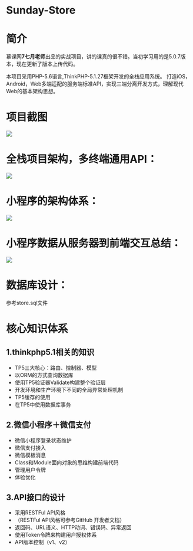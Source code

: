 # Sunday-Store



# 简介
慕课网**7七月老师**出品的实战项目，讲的课真的很不错。当初学习用的是5.0.7版本，现在更新了版本上传代码。

本项目采用PHP-5.6语言,ThinkPHP-5.1.27框架开发的全栈应用系统。
打造iOS，Android，Web多端适配的服务端标准API，实现三端分离开发方式，理解现代Web的基本架构思想。

# 项目截图

 ![](https://coding.imooc.com/static/module/class/content/img/97/section1-1.png)



# 全栈项目架构，多终端通用API：
![](https://coding.imooc.com/static/module/class/content/img/97/section3-1.png)


# 小程序的架构体系：
![](http://upload-images.jianshu.io/upload_images/7689038-0639fb41282825fc.png?imageMogr2/auto-orient/strip%7CimageView2/2/w/600)

# 小程序数据从服务器到前端交互总结：
![](http://upload-images.jianshu.io/upload_images/7689038-df002d6a6923605a.png?imageMogr2/auto-orient/strip%7CimageView2/2/w/600)

# 数据库设计：
  参考store.sql文件

# 核心知识体系
## 1.thinkphp5.1相关的知识
* TP5三大核心：路由、控制器、模型
* 以ORM的方式查询数据库
* 使用TP5验证器Validate构建整个验证层
* 开发环境和生产环境下不同的全局异常处理机制
* TP5缓存的使用
* 在TP5中使用数据库事务
## 2.微信小程序＋微信支付
* 微信小程序登录状态维护
* 微信支付接入
* 微信模板消息
* Class和Module面向对象的思维构建前端代码
* 管理用户令牌
* 体验优化
## 3.API接口的设计
* 采用RESTFul API风格
* （RESTFul API风格可参考GitHub 开发者文档）
* 返回码、URL语义、HTTP动词、错误码、异常返回
* 使用Token令牌来构建用户授权体系
* API版本控制（v1、v2）

